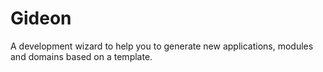 # Gideon

A development wizard to help you to generate new applications, modules and domains based on a template.
